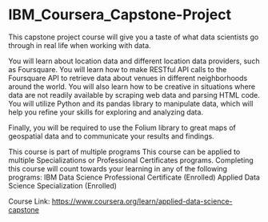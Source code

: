 # IBM_Coursera_Capstone-Project
This capstone project course will give you a taste of what data scientists go through in real life when working with data. 

You will learn about location data and different location data providers, such as Foursquare. You will learn how to make RESTful API calls to the Foursquare API to retrieve data about venues in different neighborhoods around the world. You will also learn how to be creative in situations where data are not readily available by scraping web data and parsing HTML code. You will utilize Python and its pandas library to manipulate data, which will help you refine your skills for exploring and analyzing data. 

Finally, you will be required to use the Folium library to great maps of geospatial data and to communicate your results and findings.

This course is part of multiple programs
This course can be applied to multiple Specializations or Professional Certificates programs. Completing this course will count towards your learning in any of the following programs:
IBM Data Science Professional Certificate (Enrolled)
Applied Data Science Specialization (Enrolled)

Course Link: https://www.coursera.org/learn/applied-data-science-capstone
